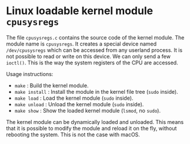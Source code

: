 # Linux loadable kernel module `cpusysregs`

The file `cpusysregs.c` contains the source code of the kernel module. The module name is `cpusysregs`.
It creates a special device named `/dev/cpusysregs` which can be accessed from any userland process.
It is not possible to read or write on this device. We can only send a few `ioctl()`.
This is the way the system registers of the CPU are accessed.

Usage instructions:

- `make` : Build the kernel module.
- `make install` : Install the module in the kernel file tree (`sudo` inside).
- `make load` : Load the kernel module (`sudo` inside).
- `make unload` : Unload the kernel module (`sudo` inside).
- `make show` : Show the loaded kernel module (`lsmod`, no `sudo`).

The kernel module can be dynamically loaded and unloaded. This means that it is possible
to modify the module and reload it on the fly, without rebooting the system. This is not
the case with macOS.
